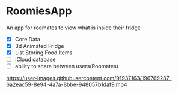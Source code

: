 # RoomiesApp
An app for roomates to view what is inside their fridge

- [x] Core Data
- [x] 3d Animated Fridge
- [x] List Storing Food Items
- [ ] iCloud database
- [ ] ability to share between users(Roomates)

https://user-images.githubusercontent.com/91937163/196769287-6a2eac59-8e94-4a7a-8bbe-948057b1daf9.mp4
